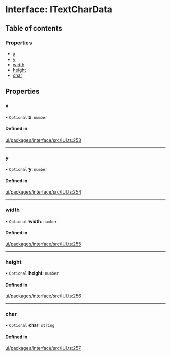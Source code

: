 # Interface: ITextCharData

## Table of contents

### Properties

- [x](ITextCharData.md#x)
- [y](ITextCharData.md#y)
- [width](ITextCharData.md#width)
- [height](ITextCharData.md#height)
- [char](ITextCharData.md#char)

## Properties

### x

• `Optional` **x**: `number`

#### Defined in

[ui/packages/interface/src/IUI.ts:253](https://github.com/leaferjs/leafer-ui/blob/6deed4d/packages/interface/src/IUI.ts#L253)

___

### y

• `Optional` **y**: `number`

#### Defined in

[ui/packages/interface/src/IUI.ts:254](https://github.com/leaferjs/leafer-ui/blob/6deed4d/packages/interface/src/IUI.ts#L254)

___

### width

• `Optional` **width**: `number`

#### Defined in

[ui/packages/interface/src/IUI.ts:255](https://github.com/leaferjs/leafer-ui/blob/6deed4d/packages/interface/src/IUI.ts#L255)

___

### height

• `Optional` **height**: `number`

#### Defined in

[ui/packages/interface/src/IUI.ts:256](https://github.com/leaferjs/leafer-ui/blob/6deed4d/packages/interface/src/IUI.ts#L256)

___

### char

• `Optional` **char**: `string`

#### Defined in

[ui/packages/interface/src/IUI.ts:257](https://github.com/leaferjs/leafer-ui/blob/6deed4d/packages/interface/src/IUI.ts#L257)
